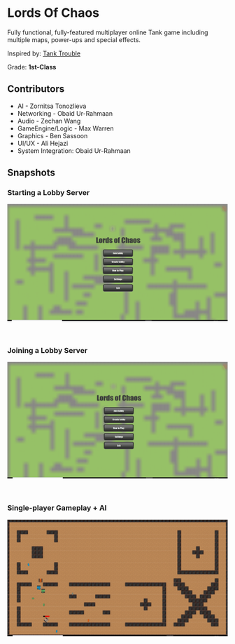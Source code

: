# Lords Of Chaos

Fully functional, fully-featured multiplayer online Tank game including multiple maps, power-ups and special effects.  

Inspired by: [Tank Trouble](https://tanktrouble.com/)

Grade: **1st-Class**

## Contributors

* AI - Zornitsa Tonozlieva <br/>
* Networking - Obaid Ur-Rahmaan <br/>
* Audio - Zechan Wang <br/>
* GameEngine/Logic - Max Warren <br/>
* Graphics - Ben Sassoon <br/>
* UI/UX - Ali Hejazi <br/>
* System Integration: Obaid Ur-Rahmaan <br/>

## Snapshots

### Starting a Lobby Server

![](/resources/Repo-Images/creating-lobby.gif)

<br/>

### Joining a Lobby Server

![](/resources/Repo-Images/joining-lobby.gif)

<br/>

### Single-player Gameplay + AI

![](/resources/Repo-Images/single-player.gif)
